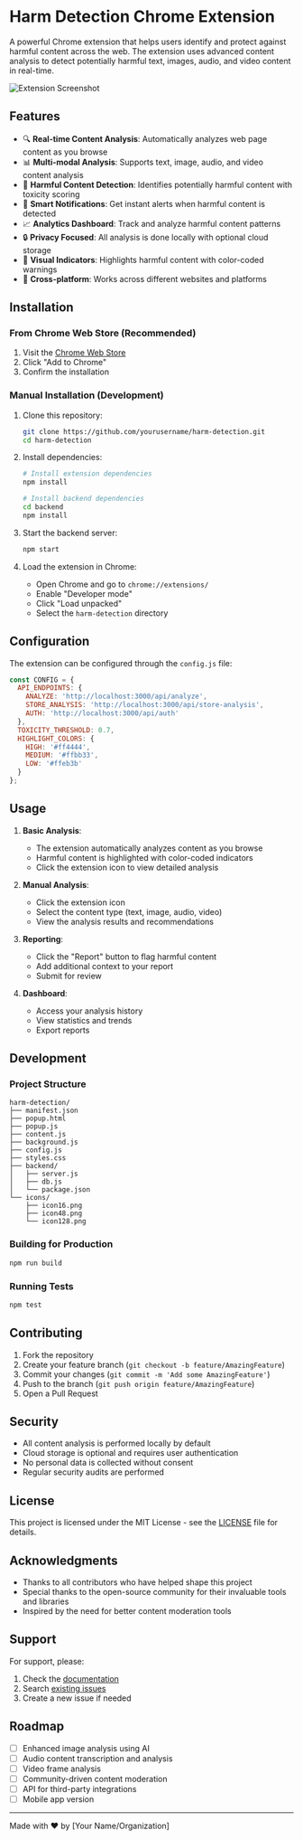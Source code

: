 # Harm Detection Chrome Extension

A powerful Chrome extension that helps users identify and protect against harmful content across the web. The extension uses advanced content analysis to detect potentially harmful text, images, audio, and video content in real-time.

![Extension Screenshot](screenshots/extension-screenshot.png)

## Features

- 🔍 **Real-time Content Analysis**: Automatically analyzes web page content as you browse
- 📊 **Multi-modal Analysis**: Supports text, image, audio, and video content analysis
- 🎯 **Harmful Content Detection**: Identifies potentially harmful content with toxicity scoring
- 🔔 **Smart Notifications**: Get instant alerts when harmful content is detected
- 📈 **Analytics Dashboard**: Track and analyze harmful content patterns
- 🔒 **Privacy Focused**: All analysis is done locally with optional cloud storage
- 🎨 **Visual Indicators**: Highlights harmful content with color-coded warnings
- 📱 **Cross-platform**: Works across different websites and platforms

## Installation

### From Chrome Web Store (Recommended)
1. Visit the [Chrome Web Store](https://chrome.google.com/webstore/detail/harm-detector)
2. Click "Add to Chrome"
3. Confirm the installation

### Manual Installation (Development)
1. Clone this repository:
   ```bash
   git clone https://github.com/yourusername/harm-detection.git
   cd harm-detection
   ```

2. Install dependencies:
   ```bash
   # Install extension dependencies
   npm install

   # Install backend dependencies
   cd backend
   npm install
   ```

3. Start the backend server:
   ```bash
   npm start
   ```

4. Load the extension in Chrome:
   - Open Chrome and go to `chrome://extensions/`
   - Enable "Developer mode"
   - Click "Load unpacked"
   - Select the `harm-detection` directory

## Configuration

The extension can be configured through the `config.js` file:

```javascript
const CONFIG = {
  API_ENDPOINTS: {
    ANALYZE: 'http://localhost:3000/api/analyze',
    STORE_ANALYSIS: 'http://localhost:3000/api/store-analysis',
    AUTH: 'http://localhost:3000/api/auth'
  },
  TOXICITY_THRESHOLD: 0.7,
  HIGHLIGHT_COLORS: {
    HIGH: '#ff4444',
    MEDIUM: '#ffbb33',
    LOW: '#ffeb3b'
  }
};
```

## Usage

1. **Basic Analysis**:
   - The extension automatically analyzes content as you browse
   - Harmful content is highlighted with color-coded indicators
   - Click the extension icon to view detailed analysis

2. **Manual Analysis**:
   - Click the extension icon
   - Select the content type (text, image, audio, video)
   - View the analysis results and recommendations

3. **Reporting**:
   - Click the "Report" button to flag harmful content
   - Add additional context to your report
   - Submit for review

4. **Dashboard**:
   - Access your analysis history
   - View statistics and trends
   - Export reports

## Development

### Project Structure
```
harm-detection/
├── manifest.json
├── popup.html
├── popup.js
├── content.js
├── background.js
├── config.js
├── styles.css
├── backend/
│   ├── server.js
│   ├── db.js
│   └── package.json
└── icons/
    ├── icon16.png
    ├── icon48.png
    └── icon128.png
```

### Building for Production
```bash
npm run build
```

### Running Tests
```bash
npm test
```

## Contributing

1. Fork the repository
2. Create your feature branch (`git checkout -b feature/AmazingFeature`)
3. Commit your changes (`git commit -m 'Add some AmazingFeature'`)
4. Push to the branch (`git push origin feature/AmazingFeature`)
5. Open a Pull Request

## Security

- All content analysis is performed locally by default
- Cloud storage is optional and requires user authentication
- No personal data is collected without consent
- Regular security audits are performed

## License

This project is licensed under the MIT License - see the [LICENSE](LICENSE) file for details.

## Acknowledgments

- Thanks to all contributors who have helped shape this project
- Special thanks to the open-source community for their invaluable tools and libraries
- Inspired by the need for better content moderation tools

## Support

For support, please:
1. Check the [documentation](docs/README.md)
2. Search [existing issues](https://github.com/yourusername/harm-detection/issues)
3. Create a new issue if needed

## Roadmap

- [ ] Enhanced image analysis using AI
- [ ] Audio content transcription and analysis
- [ ] Video frame analysis
- [ ] Community-driven content moderation
- [ ] API for third-party integrations
- [ ] Mobile app version

---

Made with ❤️ by [Your Name/Organization] 